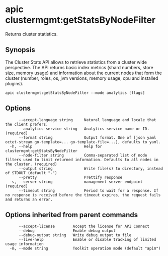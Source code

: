 # apic clustermgmt:getStatsByNodeFilter

Returns cluster statistics.

## Synopsis

The Cluster Stats API allows to retrieve statistics from a cluster wide perspective. The API returns basic index metrics (shard numbers, store size, memory usage) and information about the current nodes that form the cluster (number, roles, os, jvm versions, memory usage, cpu and installed plugins).

```
apic clustermgmt:getStatsByNodeFilter --mode analytics [flags]
```

## Options

```
      --accept-language string     Natural language and locale that the client prefers.
      --analytics-service string   Analytics service name or ID. (required)
      --format string              Output format. One of [json yaml octet-stream go-template=... go-template-file=...], defaults to yaml.
  -h, --help                       Help for clustermgmt:getStatsByNodeFilter
      --node-filter string         Comma-separated list of node filters used to limit returned information. Defaults to all nodes in the cluster. (required)
      --output string              Write file(s) to directory, instead of STDOUT (default "-")
      --pretty                     Prettify response
  -s, --server string              management server endpoint (required)
      --timeout string             Period to wait for a response. If no response is received before the timeout expires, the request fails and returns an error.
```

## Options inherited from parent commands

```
      --accept-license        Accept the license for API Connect
      --debug                 Enable debug output
      --debug-output string   Write debug output to file
      --live-help             Enable or disable tracking of limited usage information
  -m, --mode string           Toolkit operation mode (default "apim")
```
